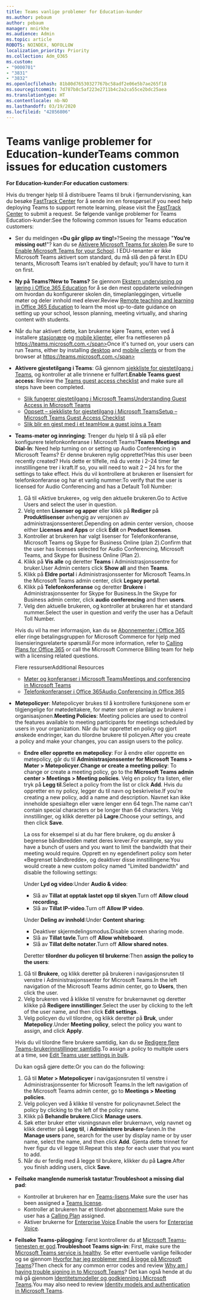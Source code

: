 ```yaml
---
title: Teams vanlige problemer for Education-kunder
ms.author: pebaum
author: pebaum
manager: mnirkhe
ms.audience: Admin
ms.topic: article
ROBOTS: NOINDEX, NOFOLLOW
localization_priority: Priority
ms.collection: Adm_O365
ms.custom:
- "9000701"
- "3831"
- "3832"
ms.openlocfilehash: 81b80d76530327767bc58adf2e06e5b7ae265f18
ms.sourcegitcommit: 7d787b8c5af223e2711b4c2a2ca55ce2bdc25aea
ms.translationtype: HT
ms.contentlocale: nb-NO
ms.lasthandoff: 03/19/2020
ms.locfileid: "42856806"
---
```

# <a name="teams-common-issues-for-education-customers"></a><span data-ttu-id="b4ab1-102">Teams vanlige problemer for Education-kunder</span><span class="sxs-lookup"><span data-stu-id="b4ab1-102">Teams common issues for education customers</span></span>

<span data-ttu-id="b4ab1-103">**For Education-kunder:**</span><span class="sxs-lookup"><span data-stu-id="b4ab1-103">**For education customers**:</span></span>

<span data-ttu-id="b4ab1-104">Hvis du trenger hjelp til å distribuere Teams til bruk i fjernundervisning, kan du besøke [FastTrack Center](https://www.microsoft.com/fasttrack) for å sende inn en forespørsel.</span><span class="sxs-lookup"><span data-stu-id="b4ab1-104">If you need help deploying Teams to support remote learning, please visit the [FastTrack Center](https://www.microsoft.com/fasttrack) to submit a request.</span></span> <span data-ttu-id="b4ab1-105">Se følgende vanlige problemer for Teams Education-kunder:</span><span class="sxs-lookup"><span data-stu-id="b4ab1-105">See the following common issues for Teams education customers:</span></span>

- <span data-ttu-id="b4ab1-106">Ser du meldingen «**Du går glipp av ting!**»?</span><span class="sxs-lookup"><span data-stu-id="b4ab1-106">Seeing the message "**You're missing out!**"?</span></span> <span data-ttu-id="b4ab1-107">kan du se [Aktivere Microsoft Teams for skolen](https://docs.microsoft.com/microsoft-365/education/intune-edu-trial/enable-microsoft-teams).</span><span class="sxs-lookup"><span data-stu-id="b4ab1-107">Be sure to [Enable Microsoft Teams for your School](https://docs.microsoft.com/microsoft-365/education/intune-edu-trial/enable-microsoft-teams).</span></span> <span data-ttu-id="b4ab1-108">I EDU-tenanter er ikke Microsoft Teams aktivert som standard, du må slå den på først.</span><span class="sxs-lookup"><span data-stu-id="b4ab1-108">In EDU tenants, Microsoft Teams isn't enabled by default; you'll have to turn it on first.</span></span>

- <span data-ttu-id="b4ab1-109">**Ny på Teams?**</span><span class="sxs-lookup"><span data-stu-id="b4ab1-109">**New to Teams?**</span></span> <span data-ttu-id="b4ab1-110">Se gjennom [Ekstern undervisning og læring i Office 365 Education](https://support.office.com/article/remote-teaching-and-learning-in-office-365-education-f651ccae-7b65-478b-8366-51bb884025c4) for å se den mest oppdaterte veiledningen om hvordan du konfigurerer skolen din, timeplanleggingen, virtuelle møter og deler innhold med elever.</span><span class="sxs-lookup"><span data-stu-id="b4ab1-110">Review [Remote teaching and learning in Office 365 Education](https://support.office.com/article/remote-teaching-and-learning-in-office-365-education-f651ccae-7b65-478b-8366-51bb884025c4) to learn the most up-to-date guidance on setting up your school, lesson planning, meeting virtually, and sharing content with students.</span></span>

- <span data-ttu-id="b4ab1-111">Når du har aktivert dette, kan brukerne kjøre Teams, enten ved å installere [stasjonære](https://docs.microsoft.com/MicrosoftTeams/get-clients#desktop-client) og [mobile klienter](https://docs.microsoft.com/MicrosoftTeams/get-clients#mobile-clients), eller fra nettleseren på https://teams.microsoft.com.</span><span class="sxs-lookup"><span data-stu-id="b4ab1-111">Once it's turned on, your users can run Teams, either by installing [desktop](https://docs.microsoft.com/MicrosoftTeams/get-clients#desktop-client) and [mobile clients](https://docs.microsoft.com/MicrosoftTeams/get-clients#mobile-clients) or from the browser at https://teams.microsoft.com.</span></span>

- <span data-ttu-id="b4ab1-112">**Aktivere gjestetilgang i Teams**: Gå gjennom [sjekkliste for gjestetilgang i Teams](https://docs.microsoft.com/microsoftteams/guest-access-checklist), og kontroller at alle trinnene er fullført.</span><span class="sxs-lookup"><span data-stu-id="b4ab1-112">**Enable Teams guest access**: Review the [Teams guest access checklist](https://docs.microsoft.com/microsoftteams/guest-access-checklist) and make sure all steps have been completed.</span></span>
    - [<span data-ttu-id="b4ab1-113">Slik fungerer gjestetilgang i Microsoft Teams</span><span class="sxs-lookup"><span data-stu-id="b4ab1-113">Understanding Guest Access in Microsoft Teams</span></span>](https://docs.microsoft.com/microsoftteams/guest-access)
    - [<span data-ttu-id="b4ab1-114">Oppsett – sjekkliste for gjestetilgang i Microsoft Teams</span><span class="sxs-lookup"><span data-stu-id="b4ab1-114">Setup – Microsoft Teams Guest Access Checklist</span></span>](https://docs.microsoft.com/microsoftteams/guest-access-checklist)
    - [<span data-ttu-id="b4ab1-115">Slik blir en gjest med i et team</span><span class="sxs-lookup"><span data-stu-id="b4ab1-115">How a guest joins a Team</span></span>](https://docs.microsoft.com/microsoftteams/guest-joins)

- <span data-ttu-id="b4ab1-116">**Teams-møter og innringing**: Trenger du hjelp til å slå på eller konfigurere telefonkonferanse i Microsoft Teams?</span><span class="sxs-lookup"><span data-stu-id="b4ab1-116">**Teams Meetings and Dial-In**: Need help turning on or setting up Audio Conferencing in Microsoft Teams?</span></span> <span data-ttu-id="b4ab1-117">Er denne brukeren nylig opprettet?</span><span class="sxs-lookup"><span data-stu-id="b4ab1-117">Has this user been recently created?</span></span> <span data-ttu-id="b4ab1-118">Hvis dette er tilfelle, må du vente i 2–24 timer før innstillingene trer i kraft.</span><span class="sxs-lookup"><span data-stu-id="b4ab1-118">If so, you will need to wait 2 – 24 hrs for the settings to take effect.</span></span> <span data-ttu-id="b4ab1-119">Hvis du vil kontrollere at brukeren er lisensiert for telefonkonferanse og har et vanlig nummer:</span><span class="sxs-lookup"><span data-stu-id="b4ab1-119">To verify that the user is licensed for Audio Conferencing and has a Default Toll Number:</span></span>
    1. <span data-ttu-id="b4ab1-120">Gå til «Aktive brukere», og velg den aktuelle brukeren.</span><span class="sxs-lookup"><span data-stu-id="b4ab1-120">Go to Active Users and select the user in question.</span></span>
    2. <span data-ttu-id="b4ab1-121">Velg enten **Lisenser og apper** eller klikk på **Rediger** på **Produktlisenser** avhengig av versjonen av administrasjonssenteret.</span><span class="sxs-lookup"><span data-stu-id="b4ab1-121">Depending on admin center version, choose either **Licenses and Apps** or click **Edit** on **Product licenses**.</span></span>
    3. <span data-ttu-id="b4ab1-122">Kontroller at brukeren har valgt lisenser for Telefonkonferanse, Microsoft Teams og Skype for Business Online (plan 2).</span><span class="sxs-lookup"><span data-stu-id="b4ab1-122">Confirm that the user has licenses selected for Audio Conferencing, Microsoft Teams, and Skype for Business Online (Plan 2).</span></span>
    4. <span data-ttu-id="b4ab1-123">Klikk på **Vis alle** og deretter **Teams** i Administrasjonssentre for bruker.</span><span class="sxs-lookup"><span data-stu-id="b4ab1-123">User Admin centers click **Show all** and then **Teams**.</span></span>
    5. <span data-ttu-id="b4ab1-124">Klikk på **Eldre portal** i Administrasjonssenter for Microsoft Teams.</span><span class="sxs-lookup"><span data-stu-id="b4ab1-124">In the Microsoft Teams admin center, click **Legacy portal**.</span></span>
    6. <span data-ttu-id="b4ab1-125">Klikk på **Telefonkonferanse** og deretter **Brukere** i Administrasjonssenter for Skype for Business.</span><span class="sxs-lookup"><span data-stu-id="b4ab1-125">In the Skype for Business admin center, click **audio conferencing** and then **users**.</span></span>
    7. <span data-ttu-id="b4ab1-126">Velg den aktuelle brukeren, og kontroller at brukeren har et standard nummer.</span><span class="sxs-lookup"><span data-stu-id="b4ab1-126">Select the user in question and verify the user has a Default Toll Number.</span></span>

    <span data-ttu-id="b4ab1-127">Hvis du vil ha mer informasjon, kan du se [Abonnementer i Office 365](https://docs.microsoft.com/microsoftteams/calling-plans-for-office-365) eller ringe betalingsgruppen for Microsoft Commerce for hjelp med lisensieringsrelaterte spørsmål.</span><span class="sxs-lookup"><span data-stu-id="b4ab1-127">For more information, refer to [Calling Plans for Office 365](https://docs.microsoft.com/microsoftteams/calling-plans-for-office-365) or call the Microsoft Commerce Billing team for help with a licensing related questions.</span></span>

    <span data-ttu-id="b4ab1-128">Flere ressurser</span><span class="sxs-lookup"><span data-stu-id="b4ab1-128">Additional Resources</span></span>

    - [<span data-ttu-id="b4ab1-129">Møter og konferanser i Microsoft Teams</span><span class="sxs-lookup"><span data-stu-id="b4ab1-129">Meetings and conferencing in Microsoft Teams</span></span>](https://docs.microsoft.com/microsoftteams/deploy-meetings-microsoft-teams-landing-page)
    - [<span data-ttu-id="b4ab1-130">Telefonkonferanser i Office 365</span><span class="sxs-lookup"><span data-stu-id="b4ab1-130">Audio Conferencing in Office 365</span></span>](https://docs.microsoft.com/microsoftteams/audio-conferencing-in-office-365)

- <span data-ttu-id="b4ab1-131">**Møtepolicyer**: Møtepolicyer brukes til å kontrollere funksjonene som er tilgjengelige for møtedeltakere, for møter som er planlagt av brukere i organisasjonen.</span><span class="sxs-lookup"><span data-stu-id="b4ab1-131">**Meeting Policies**: Meeting policies are used to control the features available to meeting participants for meetings scheduled by users in your organization.</span></span> <span data-ttu-id="b4ab1-132">Når du har opprettet en policy og gjort ønskede endringer, kan du tilordne brukere til policyen.</span><span class="sxs-lookup"><span data-stu-id="b4ab1-132">After you create a policy and make your changes, you can assign users to the policy.</span></span>

    - <span data-ttu-id="b4ab1-133">**Endre eller opprette en møtepolicy**: For å endre eller opprette en møtepolicy, går du til **Administrasjonssenter for Microsoft Teams > Møter > Møtepolicyer**.</span><span class="sxs-lookup"><span data-stu-id="b4ab1-133">**Change or create a meeting policy**: To change or create a meeting policy, go to the **Microsoft Teams admin center > Meetings > Meeting policies**.</span></span> <span data-ttu-id="b4ab1-134">Velg en policy fra listen, eller tryk på **Legg til**.</span><span class="sxs-lookup"><span data-stu-id="b4ab1-134">Select a policy from the list or click **Add**.</span></span> <span data-ttu-id="b4ab1-135">Hvis du oppretter en ny policy, legger du til navn og beskrivelse.</span><span class="sxs-lookup"><span data-stu-id="b4ab1-135">If you're creating a new policy, add a name and description.</span></span> <span data-ttu-id="b4ab1-136">Navnet kan ikke inneholde spesialtegn eller være lenger enn 64 tegn.</span><span class="sxs-lookup"><span data-stu-id="b4ab1-136">The name can't contain special characters or be longer than 64 characters.</span></span> <span data-ttu-id="b4ab1-137">Velg innstillinger, og klikk deretter på **Lagre**.</span><span class="sxs-lookup"><span data-stu-id="b4ab1-137">Choose your settings, and then click **Save**.</span></span> 
    
        <span data-ttu-id="b4ab1-138">La oss for eksempel si at du har flere brukere, og du ønsker å begrense båndbredden møtet deres krever.</span><span class="sxs-lookup"><span data-stu-id="b4ab1-138">For example, say you have a bunch of users and you want to limit the bandwidth that their meeting would require.</span></span> <span data-ttu-id="b4ab1-139">Opprett en ny egendefinert policy som heter «Begrenset båndbredde», og deaktiver disse innstillingene:</span><span class="sxs-lookup"><span data-stu-id="b4ab1-139">You would create a new custom policy named "Limited bandwidth" and disable the following settings:</span></span>

        <span data-ttu-id="b4ab1-140">Under **Lyd og video**:</span><span class="sxs-lookup"><span data-stu-id="b4ab1-140">Under **Audio & video**:</span></span>
        - <span data-ttu-id="b4ab1-141">Slå av **Tillat at opptak lastet opp til skyen**.</span><span class="sxs-lookup"><span data-stu-id="b4ab1-141">Turn off **Allow cloud recording**.</span></span>
        - <span data-ttu-id="b4ab1-142">Slå av **Tillat IP-video**.</span><span class="sxs-lookup"><span data-stu-id="b4ab1-142">Turn off **Allow IP video**.</span></span>

        <span data-ttu-id="b4ab1-143">Under **Deling av innhold**:</span><span class="sxs-lookup"><span data-stu-id="b4ab1-143">Under **Content sharing**:</span></span>

        - <span data-ttu-id="b4ab1-144">Deaktiver skjermdelingsmodus.</span><span class="sxs-lookup"><span data-stu-id="b4ab1-144">Disable screen sharing mode.</span></span>
        - <span data-ttu-id="b4ab1-145">Slå av **Tillat tavle**.</span><span class="sxs-lookup"><span data-stu-id="b4ab1-145">Turn off **Allow whiteboard**.</span></span>
        - <span data-ttu-id="b4ab1-146">Slå av **Tillat delte notater**.</span><span class="sxs-lookup"><span data-stu-id="b4ab1-146">Turn off **Allow shared notes**.</span></span>

        <span data-ttu-id="b4ab1-147">Deretter **tilordner du policyen til brukerne**:</span><span class="sxs-lookup"><span data-stu-id="b4ab1-147">Then **assign the policy to the users**:</span></span>

    1. <span data-ttu-id="b4ab1-148">Gå til **Brukere**, og klikk deretter på brukeren i navigasjonsruten til venstre i Administrasjonssenter for Microsoft Teams.</span><span class="sxs-lookup"><span data-stu-id="b4ab1-148">In the left navigation of the Microsoft Teams admin center, go to **Users**, then click the user.</span></span>
    2. <span data-ttu-id="b4ab1-149">Velg brukeren ved å klikke til venstre for brukernavnet og deretter klikke på **Redigere innstillinger**.</span><span class="sxs-lookup"><span data-stu-id="b4ab1-149">Select the user by clicking to the left of the user name, and then click **Edit settings**.</span></span>
    3. <span data-ttu-id="b4ab1-150">Velg policyen du vil tilordne, og klikk deretter på **Bruk**, under **Møtepolicy**.</span><span class="sxs-lookup"><span data-stu-id="b4ab1-150">Under **Meeting policy**, select the policy you want to assign, and click **Apply**.</span></span>

    <span data-ttu-id="b4ab1-151">Hvis du vil tilordne flere brukere samtidig, kan du se [Redigere flere Teams-brukerinnstillinger samtidig](https://docs.microsoft.com/microsoftteams/edit-user-settings-in-bulk).</span><span class="sxs-lookup"><span data-stu-id="b4ab1-151">To assign a policy to multiple users at a time, see [Edit Teams user settings in bulk](https://docs.microsoft.com/microsoftteams/edit-user-settings-in-bulk).</span></span>

    <span data-ttu-id="b4ab1-152">Du kan også gjøre dette:</span><span class="sxs-lookup"><span data-stu-id="b4ab1-152">Or you can do the following:</span></span>
    1. <span data-ttu-id="b4ab1-153">Gå til **Møter > Møtepolicyer** i navigasjonsruten til venstre i Administrasjonssenter for Microsoft Teams.</span><span class="sxs-lookup"><span data-stu-id="b4ab1-153">In the left navigation of the Microsoft Teams admin center, go to **Meetings > Meeting policies**.</span></span>
    2. <span data-ttu-id="b4ab1-154">Velg policyen ved å klikke til venstre for policynavnet.</span><span class="sxs-lookup"><span data-stu-id="b4ab1-154">Select the policy by clicking to the left of the policy name.</span></span>
    3. <span data-ttu-id="b4ab1-155">Klikk på **Behandle brukere**.</span><span class="sxs-lookup"><span data-stu-id="b4ab1-155">Click **Manage users**.</span></span>
    4. <span data-ttu-id="b4ab1-156">Søk etter bruker etter visningsnavn eller brukernavn, velg navnet og klikk deretter på **Legg til**, i **Administrere brukere**-fanen.</span><span class="sxs-lookup"><span data-stu-id="b4ab1-156">In the **Manage users** pane, search for the user by display name or by user name, select the name, and then click **Add**.</span></span> <span data-ttu-id="b4ab1-157">Gjenta dette trinnet for hver figur du vil legge til.</span><span class="sxs-lookup"><span data-stu-id="b4ab1-157">Repeat this step for each user that you want to add.</span></span>
    5. <span data-ttu-id="b4ab1-158">Når du er ferdig med å legge til brukere, klikker du på **Lagre**.</span><span class="sxs-lookup"><span data-stu-id="b4ab1-158">After you finish adding users, click **Save**.</span></span>

- <span data-ttu-id="b4ab1-159">**Feilsøke manglende numerisk tastatur**:</span><span class="sxs-lookup"><span data-stu-id="b4ab1-159">**Troubleshoot a missing dial pad**:</span></span>
    - <span data-ttu-id="b4ab1-160">Kontroller at brukeren har en [Teams-lisens](https://docs.microsoft.com/MicrosoftTeams/assign-teams-licenses).</span><span class="sxs-lookup"><span data-stu-id="b4ab1-160">Make sure the user has been assigned a [Teams license](https://docs.microsoft.com/MicrosoftTeams/assign-teams-licenses).</span></span>
    - <span data-ttu-id="b4ab1-161">Kontroller at brukeren har et tilordnet [abonnement](https://docs.microsoft.com/MicrosoftTeams/calling-plan-landing-page).</span><span class="sxs-lookup"><span data-stu-id="b4ab1-161">Make sure the user has a [Calling Plan](https://docs.microsoft.com/MicrosoftTeams/calling-plan-landing-page) assigned.</span></span>
    - <span data-ttu-id="b4ab1-162">Aktiver brukerne for [Enterprise Voice](https://docs.microsoft.com/skypeforbusiness/skype-for-business-hybrid-solutions/plan-your-phone-system-cloud-pbx-solution/enable-users-for-enterprise-voice-online-and-phone-system-voicemail#to-enable-your-users-for-phone-system-in-office-365-voice-and-voicemail).</span><span class="sxs-lookup"><span data-stu-id="b4ab1-162">Enable the users for [Enterprise Voice](https://docs.microsoft.com/skypeforbusiness/skype-for-business-hybrid-solutions/plan-your-phone-system-cloud-pbx-solution/enable-users-for-enterprise-voice-online-and-phone-system-voicemail#to-enable-your-users-for-phone-system-in-office-365-voice-and-voicemail).</span></span>

- <span data-ttu-id="b4ab1-163">**Feilsøke Teams-pålogging**: Først kontrollerer du at [Microsoft Teams-tjenesten er god](https://admin.microsoft.com/Adminportal/Home?source=applauncher#/servicehealth).</span><span class="sxs-lookup"><span data-stu-id="b4ab1-163">**Troubleshoot Teams sign-in**: First, make sure the [Microsoft Teams service is healthy](https://admin.microsoft.com/Adminportal/Home?source=applauncher#/servicehealth).</span></span> <span data-ttu-id="b4ab1-164">Se etter eventuelle vanlige feilkoder og se gjennom [Hvorfor har jeg problemer med å logge på Microsoft Teams](https://support.office.com/article/a02f683b-61a3-4008-9447-ee60c5593b0f)?</span><span class="sxs-lookup"><span data-stu-id="b4ab1-164">Then check for any common error codes and review [Why am I having trouble signing in to Microsoft Teams](https://support.office.com/article/a02f683b-61a3-4008-9447-ee60c5593b0f)?</span></span> <span data-ttu-id="b4ab1-165">Det kan også hende at du må gå gjennom [Identitetsmodeller og godkjenning i Microsoft Teams](https://docs.microsoft.com/MicrosoftTeams/identify-models-authentication).</span><span class="sxs-lookup"><span data-stu-id="b4ab1-165">You may also need to review [Identity models and authentication in Microsoft Teams](https://docs.microsoft.com/MicrosoftTeams/identify-models-authentication).</span></span>
